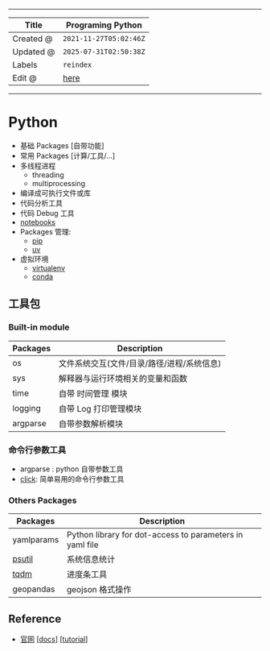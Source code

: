 -----

| Title     | Programing Python                                   |
| --------- | --------------------------------------------------- |
| Created @ | `2021-11-27T05:02:46Z`                              |
| Updated @ | `2025-07-31T02:50:38Z`                              |
| Labels    | `reindex`                                           |
| Edit @    | [here](https://github.com/junxnone/xwiki/issues/78) |

-----

# Python

  - 基础 Packages \[自带功能\]
  - 常用 Packages \[计算/工具/...\]
  - 多线程进程
      - threading
      - multiprocessing
  - 编译成可执行文件或库
  - 代码分析工具
  - 代码 Debug 工具
  - [notebooks](https://junxnone.github.io/samples/#/?id=python)
  - Packages 管理:
      - [pip](/0095_Programing_Python_pip)
      - [uv](/0315_Programing_Python_Tools_uv)
  - 虚拟环境
      - [virtualenv](/0176_Programing_Python_Tools_virtualenv)
      - [conda](/0073_Tools_Conda)

## 工具包

### Built-in module

| Packages | Description              |
| -------- | ------------------------ |
| os       | 文件系统交互(文件/目录/路径/进程/系统信息) |
| sys      | 解释器与运行环境相关的变量和函数         |
| time     | 自带 时间管理 模块               |
| logging  | 自带 Log 打印管理模块            |
| argparse | 自带参数解析模块                 |

### 命令行参数工具

  - argparse : python 自带参数工具
  - [click](https://click.palletsprojects.com/en/stable/): 简单易用的命令行参数工具

### Others Packages

| Packages                 | Description                                              |
| ------------------------ | -------------------------------------------------------- |
| yamlparams               | Python library for dot-access to parameters in yaml file |
| [psutil](/Python_psutil) | 系统信息统计                                                   |
| [tqdm](/Python_tqdm)     | 进度条工具                                                    |
| geopandas                | geojson 格式操作                                             |

## Reference

  - [官网](https://www.python.org/) \[[docs](https://docs.python.org/3/)\]
    \[[tutorial](https://docs.python.org/3/tutorial/index.html)\]
